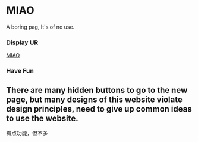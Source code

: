# MIAO

A boring pag, It's of no use.

### Display UR

[MIAO](https://www.miaoyifei.com) 

### Have Fun

There are many hidden buttons to go to the new page, but many designs of this website violate design principles, need to give up common ideas to use the website.
---
有点功能，但不多
